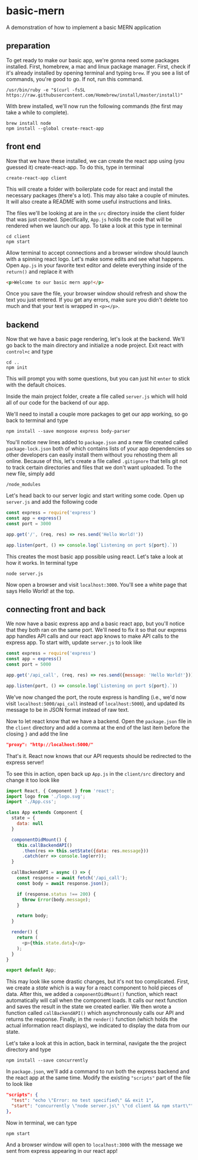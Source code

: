 # basic-mern
A demonstration of how to implement a basic MERN application

## preparation
To get ready to make our basic app, we're gonna need some packages installed.
First, homebrew, a mac and linux package manager. First, check if it's already
installed by opening terminal and typing `brew`. If you see a list of commands,
you're good to go. If not, run this command.

```
/usr/bin/ruby -e "$(curl -fsSL https://raw.githubusercontent.com/Homebrew/install/master/install)"
```

With brew installed, we'll now run the following commands (the first may take a while
to complete).

```
brew install node
npm install --global create-react-app
```

## front end

Now that we have these installed, we can create the react app using (you guessed it)
create-react-app. To do this, type in terminal

```
create-react-app client
```

This will create a folder with boilerplate code for react and install the necessary
packages (there's a lot). This may also take a couple of minutes. It will also
create a README with some useful instructions and links.

The files we'll be looking at are in the `src` directory inside the client folder
that was just created. Specifically, `App.js` holds the code that will be rendered
when we launch our app. To take a look at this type in terminal

```
cd client
npm start
```

Allow terminal to accept connections and a browser window should launch
with a spinning react logo. Let's make some edits and see what happens.
Open `App.js` in your favorite text editor and delete everything inside of the
`return()` and replace it with

```html
<p>Welcome to our basic mern app!</p>
```

Once you save the file, your browser window should refresh and show the
text you just entered. If you get any errors, make sure you didn't delete
too much and that your text is wrapped in `<p></p>`.

## backend

Now that we have a basic page rendering, let's look at the backend. We'll go
back to the main directory and initialize a node project. Exit react with
`control+c` and type

```
cd ..
npm init
```

This will prompt you with some questions, but you can just hit `enter` to
stick with the default choices.

Inside the main project folder, create a file called `server.js` which will hold
all of our code for the backend of our app.

We'll need to install a couple more packages to get our app working, so go
back to terminal and type

```
npm install --save mongoose express body-parser
```

You'll notice new lines added to `package.json` and a new file created called
`package-lock.json` both of which contains lists of your app dependencies so
other developers can easily install them without you rehosting them all online.
Because of this, let's create a file called `.gitignore` that tells git not to
track certain directories and files that we don't want uploaded. To the new
file, simply add

```
/node_modules
```

Let's head back to our server logic and start writing some code. Open up
`server.js` and add the following code

```javascript
const express = require('express')
const app = express()
const port = 3000

app.get('/', (req, res) => res.send('Hello World!'))

app.listen(port, () => console.log(`Listening on port ${port}.`))
```

This creates the most basic app possible using react. Let's take a look at
how it works. In terminal type

```
node server.js
```

Now open a browser and visit `localhost:3000`. You'll see a white page that
says Hello World! at the top.

## connecting front and back

We now have a basic express app and a basic react app, but you'll notice that
they both ran on the same port. We'll need to fix it so that our express app
handles API calls and our react app knows to make API calls to the express app.
To start with, update `server.js` to look like

```javascript
const express = require('express')
const app = express()
const port = 5000

app.get('/api_call', (req, res) => res.send({message: 'Hello World!'}))

app.listen(port, () => console.log(`Listening on port ${port}.`))
```

We've now changed the port, the route express is handling (i.e., we'd now
visit `localhost:5000/api_call` instead of `localhost:5000`), and updated
its message to be in JSON format instead of raw text.

Now to let react know that we have a backend. Open the `package.json` file
in the `client` directory and add a comma at the end of the last item before
the closing `}` and add the line

```json
"proxy": "http://localhost:5000/"
```

That's it. React now knows that our API requests should be redirected to the
express server!

To see this in action, open back up `App.js` in the `client/src` directory
and change it too look like

```javascript
import React, { Component } from 'react';
import logo from './logo.svg';
import './App.css';

class App extends Component {
  state = {
    data: null
  }

  componentDidMount() {
    this.callBackendAPI()
      .then(res => this.setState({data: res.message}))
      .catch(err => console.log(err));
  }

  callBackendAPI = async () => {
    const response = await fetch('/api_call');
    const body = await response.json();

    if (response.status !== 200) {
      throw Error(body.message);
    }

    return body;
  }

  render() {
    return (
      <p>{this.state.data}</p>
    );
  }
}

export default App;
```

This may look like some drastic changes, but it's not too complicated. First,
we create a *state* which is a way for a react component to hold pieces of data.
After this, we added a `componentDidMount()` function, which react automatically
will call when the component loads. It calls our next function and saves the
result in the state we created earlier. We then wrote a function called
`callBackendAPI()` which asynchronously calls our API and returns the response.
Finally, in the `render()` function (which holds the actual information react
displays), we indicated to display the data from our state.

Let's take a look at this in action, back in terminal, navigate the the project
directory and type

```
npm install --save concurrently
```

In `package.json`, we'll add a command to run both the express backend and
the react app at the same time. Modify the existing `"scripts"` part of the file
to look like

```json
"scripts": {
  "test": "echo \"Error: no test specified\" && exit 1",
  "start": "concurrently \"node server.js\" \"cd client && npm start\""
},
```

Now in terminal, we can type

```
npm start
```

And a browser window will open to `localhost:3000` with the message we sent
from express appearing in our react app!

